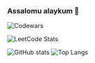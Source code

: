 ### Assalomu alaykum 👋

![Codewars](https://www.codewars.com/users/az1mov_f/badges/large)

![LeetCode Stats](https://leetcard.jacoblin.cool/az1mov_f?theme=dark&font=baloo&ext=contest)

![GitHub stats](https://github-readme-stats.vercel.app/api?username=az1mov-f&count_private=true&show_icons=true&line_height=40&theme=holi)
![Top Langs](https://github-readme-stats.vercel.app/api/top-langs/?username=az1mov-f&langs_count=6&hide=html,cmake&theme=holi)


